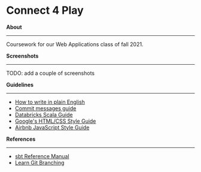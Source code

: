 # Connect 4 Play

**About**

---

Coursework for our Web Applications class of fall 2021.

**Screenshots**

---

TODO: add a couple of screenshots

**Guidelines**

---

- [How to write in plain English](http://www.plainenglish.co.uk/how-to-write-in-plain-english.html)
- [Commit messages guide](https://github.com/RomuloOliveira/commit-messages-guide)
- [Databricks Scala Guide](https://github.com/databricks/scala-style-guide)
- [Google's HTML/CSS Style Guide](https://google.github.io/styleguide/htmlcssguide.html)
- [Airbnb JavaScript Style Guide](https://github.com/airbnb/javascript)


**References**

---

- [sbt Reference Manual](https://www.scala-sbt.org/1.x/docs/index.html)
- [Learn Git Branching](https://learngitbranching.js.org/)